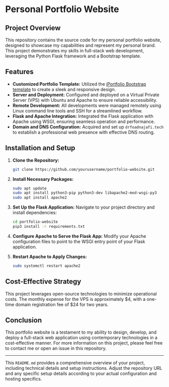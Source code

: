 # Personal Portfolio Website

## Project Overview
This repository contains the source code for my personal portfolio website, designed to showcase my capabilities and represent my personal brand. This project demonstrates my skills in full-stack web development, leveraging the Python Flask framework and a Bootstrap template.

## Features
- **Customized Portfolio Template:** Utilized the [iPortfolio Bootstrap template](https://bootstrapmade.com/iportfolio-bootstrap-portfolio-websites-template/) to create a sleek and responsive design.
- **Server and Deployment:** Configured and deployed on a Virtual Private Server (VPS) with Ubuntu and Apache to ensure reliable accessibility.
- **Remote Development:** All developments were managed remotely using Linux command line tools and SSH for a streamlined workflow.
- **Flask and Apache Integration:** Integrated the Flask application with Apache using WSGI, ensuring seamless operation and performance.
- **Domain and DNS Configuration:** Acquired and set up `drfoadnajafi.tech` to establish a professional web presence with effective DNS routing.

## Installation and Setup
1. **Clone the Repository:**
   ```bash
   git clone https://github.com/yourusername/portfolio-website.git
   ```
2. **Install Necessary Packages:**
   ```bash
   sudo apt update
   sudo apt install python3-pip python3-dev libapache2-mod-wsgi-py3
   sudo apt install apache2
   ```
3. **Set Up the Flask Application:**
   Navigate to your project directory and install dependencies:
   ```bash
   cd portfolio-website
   pip3 install -r requirements.txt
   ```
4. **Configure Apache to Serve the Flask App:**
   Modify your Apache configuration files to point to the WSGI entry point of your Flask application.

5. **Restart Apache to Apply Changes:**
   ```bash
   sudo systemctl restart apache2
   ```

## Cost-Effective Strategy
This project leverages open-source technologies to minimize operational costs. The monthly expense for the VPS is approximately $4, with a one-time domain registration fee of $24 for two years.

## Conclusion
This portfolio website is a testament to my ability to design, develop, and deploy a full-stack web application using contemporary technologies in a cost-effective manner. For more information on this project, please feel free to contact me or open an issue in this repository.

---

This `README.md` provides a comprehensive overview of your project, including technical details and setup instructions. Adjust the repository URL and any specific setup details according to your actual configuration and hosting specifics.
